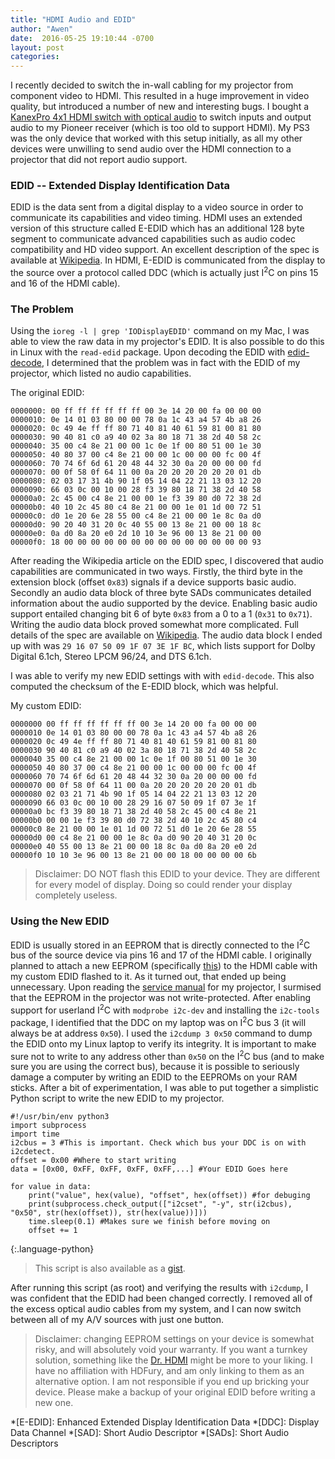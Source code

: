 ```yaml
---
title: "HDMI Audio and EDID"
author: "Awen"
date:  2016-05-25 19:10:44 -0700
layout: post
categories:
---
```


I recently decided to switch the in-wall cabling for my projector from component video to HDMI. This resulted in a huge improvement in video quality, but introduced a number of new and interesting bugs. I bought a [KanexPro 4x1 HDMI switch with optical audio](http://www.kanexpro.com/item/?id=SW-HD4X1AUD4K) to switch inputs and output audio to my Pioneer receiver (which is too old to support HDMI). My PS3 was the only device that worked with this setup initially, as all my other devices were unwilling to send audio over the HDMI connection to a projector that did not report audio support. 

### EDID -- Extended Display Identification Data

EDID is the data sent from a digital display to a video source in order to communicate its capabilities and video timing. HDMI uses an extended version of this structure called E-EDID which has an additional 128 byte segment to communicate advanced capabilities such as audio codec compatibility and HD video support. An excellent description of the spec is available at [Wikipedia](https://en.wikipedia.org/wiki/Extended_Display_Identification_Data). In HDMI, E-EDID is communicated from the display to the source over a protocol called DDC (which is actually just I<sup>2</sup>C on pins 15 and 16 of the HDMI cable). 

### The Problem

Using the `ioreg -l | grep 'IODisplayEDID'` command on my Mac, I was able to view the raw data in my projector's EDID. It is also possible to do this in Linux with the `read-edid` package. Upon decoding the EDID with [edid-decode](https://cgit.freedesktop.org/xorg/app/edid-decode/), I determined that the problem was in fact with the EDID of my projector, which listed no audio capabilities. 

The original EDID:

    0000000: 00 ff ff ff ff ff ff 00 3e 14 20 00 fa 00 00 00
    0000010: 0e 14 01 03 80 00 00 78 0a 1c 43 a4 57 4b a8 26
    0000020: 0c 49 4e ff ff 80 71 40 81 40 61 59 81 00 81 80
    0000030: 90 40 81 c0 a9 40 02 3a 80 18 71 38 2d 40 58 2c
    0000040: 35 00 c4 8e 21 00 00 1c 0e 1f 00 80 51 00 1e 30
    0000050: 40 80 37 00 c4 8e 21 00 00 1c 00 00 00 fc 00 4f
    0000060: 70 74 6f 6d 61 20 48 44 32 30 0a 20 00 00 00 fd
    0000070: 00 0f 58 0f 64 11 00 0a 20 20 20 20 20 20 01 db
    0000080: 02 03 17 31 4b 90 1f 05 14 04 22 21 13 03 12 20
    0000090: 66 03 0c 00 10 00 28 f3 39 80 18 71 38 2d 40 58
    00000a0: 2c 45 00 c4 8e 21 00 00 1e f3 39 80 d0 72 38 2d
    00000b0: 40 10 2c 45 80 c4 8e 21 00 00 1e 01 1d 00 72 51
    00000c0: d0 1e 20 6e 28 55 00 c4 8e 21 00 00 1e 8c 0a d0
    00000d0: 90 20 40 31 20 0c 40 55 00 13 8e 21 00 00 18 8c
    00000e0: 0a d0 8a 20 e0 2d 10 10 3e 96 00 13 8e 21 00 00
    00000f0: 18 00 00 00 00 00 00 00 00 00 00 00 00 00 00 93


After reading the Wikipedia article on the EDID spec, I discovered that audio capabilities are communicated in two ways. Firstly, the third byte in the extension block (offset `0x83`) signals if a device supports basic audio. Secondly an audio data block of three byte SADs communicates detailed information about the audio supported by the device. Enabling basic audio support entailed changing bit 6 of byte `0x83` from a 0 to a 1 (`0x31` to `0x71`). Writing the audio data block proved somewhat more complicated. Full details of the spec are available on [Wikipedia](https://en.wikipedia.org/wiki/Extended_Display_Identification_Data#CEA_EDID_Timing_Extension_Version_3_data_format/). 
The audio data block I ended up with was `29 16 07 50 09 1F 07 3E 1F BC`, which lists support for Dolby Digital 6.1ch, Stereo LPCM 96/24, and DTS 6.1ch.

I was able to verify my new EDID settings with with `edid-decode`. This also computed the checksum of the E-EDID block, which was helpful. 

My custom EDID:

    0000000 00 ff ff ff ff ff ff 00 3e 14 20 00 fa 00 00 00
    0000010 0e 14 01 03 80 00 00 78 0a 1c 43 a4 57 4b a8 26
    0000020 0c 49 4e ff ff 80 71 40 81 40 61 59 81 00 81 80
    0000030 90 40 81 c0 a9 40 02 3a 80 18 71 38 2d 40 58 2c
    0000040 35 00 c4 8e 21 00 00 1c 0e 1f 00 80 51 00 1e 30
    0000050 40 80 37 00 c4 8e 21 00 00 1c 00 00 00 fc 00 4f
    0000060 70 74 6f 6d 61 20 48 44 32 30 0a 20 00 00 00 fd
    0000070 00 0f 58 0f 64 11 00 0a 20 20 20 20 20 20 01 db
    0000080 02 03 21 71 4b 90 1f 05 14 04 22 21 13 03 12 20
    0000090 66 03 0c 00 10 00 28 29 16 07 50 09 1f 07 3e 1f
    00000a0 bc f3 39 80 18 71 38 2d 40 58 2c 45 00 c4 8e 21
    00000b0 00 00 1e f3 39 80 d0 72 38 2d 40 10 2c 45 80 c4
    00000c0 8e 21 00 00 1e 01 1d 00 72 51 d0 1e 20 6e 28 55
    00000d0 00 c4 8e 21 00 00 1e 8c 0a d0 90 20 40 31 20 0c
    00000e0 40 55 00 13 8e 21 00 00 18 8c 0a d0 8a 20 e0 2d
    00000f0 10 10 3e 96 00 13 8e 21 00 00 18 00 00 00 00 6b

> Disclaimer: DO NOT flash this EDID to your device. They are different for every model of display. Doing so could render your display completely useless.

### Using the New EDID

EDID is usually stored in an EEPROM that is directly connected to the I<sup>2</sup>C bus of the source device via pins 16 and 17 of the HDMI cable. I originally planned to attach a new EEPROM (specifically [this](http://www.microchip.com/wwwproducts/en/24LCS22A)) to the HDMI cable with my custom EDID flashed to it. As it turned out, that ended up being unnecessary. Upon reading the [service manual](http://www.optoma.co.uk/optomatechnical/sharing/HD20/Service%20Manuals/HD20_HD200X_HD2200_HD20LV_HD21_HD23%20Service%20manual%20v7.0.pdf) for my projector, I surmised that the EEPROM in the projector was not write-protected. After enabling support for userland I<sup>2</sup>C with `modprobe i2c-dev` and installing the `i2c-tools` package, I identified that the DDC on my laptop was on I<sup>2</sup>C bus 3 (it will always be at address `0x50`). I used the `i2cdump 3 0x50` command to dump the EDID onto my Linux laptop to verify its integrity. It is important to make sure not to write to any address other than `0x50` on the I<sup>2</sup>C bus (and to make sure you are using the correct bus), because it is possible to seriously damage a computer by writing an EDID to the EEPROMs on your RAM sticks. After a bit of experimentation, I was able to put together a simplistic Python script to write the new EDID to my projector. 


    #!/usr/bin/env python3
    import subprocess
    import time
    i2cbus = 3 #This is important. Check which bus your DDC is on with i2cdetect. 
    offset = 0x00 #Where to start writing
    data = [0x00, 0xFF, 0xFF, 0xFF, 0xFF,...] #Your EDID Goes here

    for value in data:
        print("value", hex(value), "offset", hex(offset)) #for debuging
        print(subprocess.check_output(["i2cset", "-y", str(i2cbus), "0x50", str(hex(offset)), str(hex(value))]))
        time.sleep(0.1) #Makes sure we finish before moving on
        offset += 1
{:.language-python}
> This script is also available as a [gist](https://gist.github.com/awensaunders/f538d6a61961fc20f9dc11b0c29c8ec0).

After running this script (as root) and verifying the results with `i2cdump`, I was confident that the EDID had been changed correctly. I removed all of the excess optical audio cables from my system, and I can now switch between all of my A/V sources with just one button. 

> Disclaimer: changing EEPROM settings on your device is somewhat risky, and will absolutely void your warranty. If you want a turnkey solution, something like the [Dr. HDMI](https://www.hdfury.com/shop/otherhdfuryhardware/dr-hdmi/) might be more to your liking. I have no affiliation with HDFury, and am only linking to them as an alternative option. I am not responsible if you end up bricking your device. Please make a backup of your original EDID before writing a new one. 

*[E-EDID]: Enhanced Extended Display Identification Data
*[DDC]: Display Data Channel
*[SAD]: Short Audio Descriptor
*[SADs]: Short Audio Descriptors